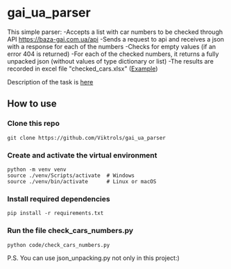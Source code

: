 # gai_ua_parser

This simple parser:
-Accepts a list with car numbers to be checked through API https://baza-gai.com.ua/api
-Sends a request to api and receives a json with a response for each of the numbers
-Checks for empty values (if an error 404 is returned)
-For each of the checked numbers, it returns a fully unpacked json (without values of type dictionary or list)
-The results are recorded in excel file "checked_cars.xlsx" (<a href='checked_cars.txt'>Example</a>)

Description of the task is <a href='task.txt'>here</a>

## How to use
### Clone this repo
```
git clone https://github.com/Viktrols/gai_ua_parser
```

### Create and activate the virtual environment
```
python -m venv venv
source ./venv/Scripts/activate  # Windows
source ./venv/bin/activate      # Linux or macOS
```

### Install required dependencies
```
pip install -r requirements.txt
```

### Run the file check_cars_numbers.py
```
python code/check_cars_numbers.py
```

P.S. You can use json_unpacking.py not only in this project:)
